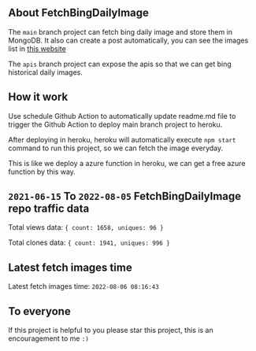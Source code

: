## About FetchBingDailyImage

The `main` branch project can fetch bing daily image and store them in MongoDB.
It also can create a post automatically, you can see the images list in [this website](https://oursalbum.netlify.app)

The `apis` branch project can expose the apis so that we can get bing historical daily images.

## How it work

Use schedule Github Action to automatically update readme.md file to trigger the Github Action to deploy main branch project to heroku.

After deploying in heroku, heroku will automatically execute `npm start` command to run this project, so we can fetch the image everyday.

This is like we deploy a azure function in heroku, we can get a free azure function by this way.

## `2021-06-15` To `2022-08-05` FetchBingDailyImage repo traffic data

Total views data: `{ count: 1658, uniques: 96 }`

Total clones data: `{ count: 1941, uniques: 996 }`

## Latest fetch images time

Latest fetch images time: `2022-08-06 08:16:43`

## To everyone

If this project is helpful to you please star this project, this is an encouragement to me `:)`



